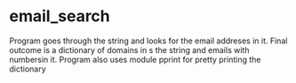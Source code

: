 # email_search
Program goes through the string and looks for the email addreses in it. Final outcome is a dictionary of domains in s the string and emails with numbersin it. Program also uses module pprint for pretty printing the dictionary
